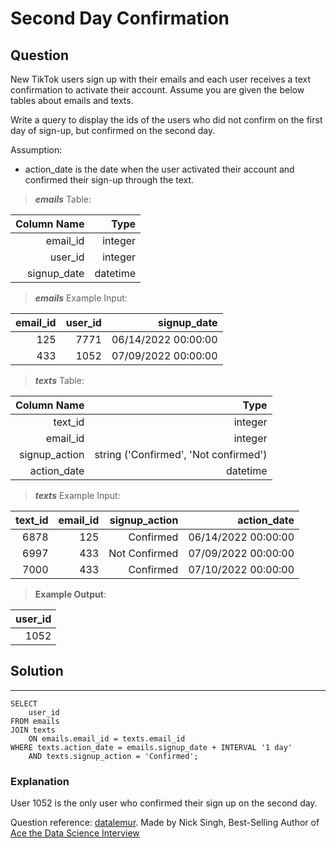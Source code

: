 # Second Day Confirmation

## **Question**

New TikTok users sign up with their emails and each user receives a text confirmation to activate their account. Assume you are given the below tables about emails and texts.

Write a query to display the ids of the users who did not confirm on the first day of sign-up, but confirmed on the second day.

Assumption:

- action_date is the date when the user activated their account and confirmed their sign-up through the text.

>***emails***  Table:

Column Name|Type|
---:|---:|
email_id|	integer
user_id|	integer
signup_date|	datetime

>***emails*** Example Input:

email_id|	user_id|	signup_date
---:|---:|---:|	
125|	7771|	06/14/2022 00:00:00
433|	1052|	07/09/2022 00:00:00

>***texts***  Table:

Column Name|Type|
---:|---:|
text_id|	integer
email_id|	integer
signup_action|	string ('Confirmed', 'Not confirmed')
action_date|    datetime

>***texts*** Example Input:

text_id|	email_id|	signup_action|  action_date
---:|---:|---:|---:|		
6878|	125|	Confirmed|	06/14/2022 00:00:00
6997|	433|	Not Confirmed|	07/09/2022 00:00:00
7000|	433|	Confirmed|	07/10/2022 00:00:00


>**Example Output**:

user_id|
---:|
1052|

## Solution
---
    SELECT 
        user_id 
    FROM emails
    JOIN texts 
        ON emails.email_id = texts.email_id
    WHERE texts.action_date = emails.signup_date + INTERVAL '1 day'
        AND texts.signup_action = 'Confirmed';

    
### **Explanation**

User 1052 is the only user who confirmed their sign up on the second day.

Question reference: [datalemur](https://datalemur.com/).
                    Made by Nick Singh, Best-Selling Author of [Ace the Data Science Interview](https://www.amazon.com/dp/0578973839?&linkCode=sl1&tag=datalemur-20&linkId=be42c7443fa05a3c9d783fee4e6f4762&language=en_US&ref_=as_li_ss_tl)
